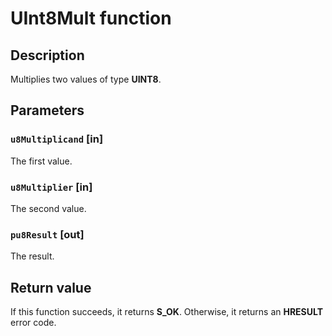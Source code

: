 # UInt8Mult function

## Description

Multiplies two values of type **UINT8**.

## Parameters

### `u8Multiplicand` [in]

The first value.

### `u8Multiplier` [in]

The second value.

### `pu8Result` [out]

The result.

## Return value

If this function succeeds, it returns **S_OK**. Otherwise, it returns an **HRESULT** error code.